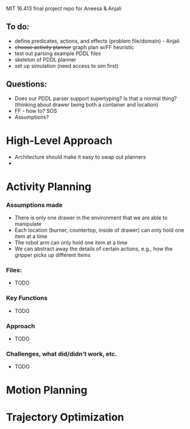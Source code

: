 MIT 16.413 final project repo for Aneesa &amp; Anjali

## To do:
- define predicates, actions, and effects (problem file/domain) - Anjali
- ~~choose activity planner~~ graph plan w/FF heuristic
- test out parsing example PDDL files
- skeleton of PDDL planner
- set up simulation (need access to sim first)

## Questions:
- Does our PDDL parser support supertyping? Is that a normal thing? (thinking about drawer being both a container and location)
- FF - how to? SOS
- Assumptions?

# High-Level Approach
- Architecture should make it easy to swap out planners
-

# Activity Planning
### Assumptions made
- There is only one drawer in the environment that we are able to manipulate
- Each location (burner, countertop, inside of drawer) can only hold one item at a time
- The robot arm can only hold one item at a time
- We can abstract away the details of certain actions, e.g., how the gripper picks up different items

### Files:
- TODO

### Key Functions
- TODO

### Approach
- TODO

### Challenges, what did/didn't work, etc.
- TODO

# Motion Planning

# Trajectory Optimization
